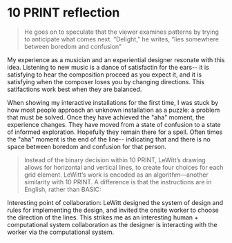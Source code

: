 # 10 PRINT reflection

> He goes on to speculate that the viewer examines patterns by trying to anticipate what comes next. “Delight,” he writes,
“lies somewhere between boredom and confusion”

My experience as a musician and an experiential designer resonate with this idea. Listening to new music is a dance of satisfactin for the ears-- it is satisfying to hear the composition proceed as you expect it, and it is satisfying when the composer loses you by changing directions. This satifactions work best when they are balanced.

When showing my interactive installations for the first time, I was stuck by how most people approach an unknown installation as a puzzle: a problem that must be solved. Once they have achieved the "aha" moment, the experience changes. They have moved from a state of confusion to a state of informed exploration. Hopefully they remain there for a spell. Often times the "aha" moment is the end of the line-- indicating that and there is no space between boredom and confusion for that person.

>  Instead of the binary decision within 10
PRINT, LeWitt’s drawing allows for horizontal and vertical lines, to create
four choices for each grid element. LeWitt’s work is encoded as an algorithm—another similarity with 10 PRINT. A difference is that the instructions are in English, rather than BASIC:

Interesting point of collaboration: LeWitt designed the system of design and rules for implementing the design, and invited the onsite worker to choose the direction of the lines. This strikes me as an interesting human + computational system collaboration as the designer is interacting with the worker via the computational system.
